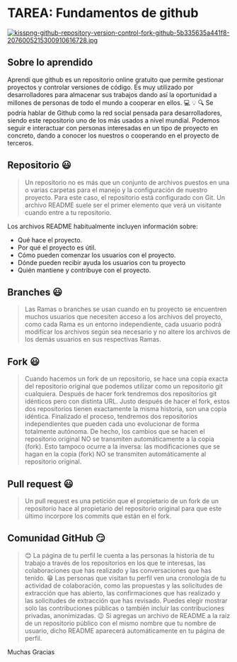 # TAREA: Fundamentos de github

[![kisspng-github-repository-version-control-fork-github-5b335635a441f8-2076005215300910616728.jpg](https://i.postimg.cc/bNJTnTPx/kisspng-github-repository-version-control-fork-github-5b335635a441f8-2076005215300910616728.jpg)](https://postimg.cc/F1M3507z)

##  Sobre lo aprendido

Aprendí que github es un repositorio online gratuito que permite gestionar proyectos y controlar versiones de código. Es muy utilizado por desarrolladores para almacenar sus trabajos dando así la oportunidad a millones de personas de todo el mundo a cooperar en ellos.  :computer: :bulb: :mag:
Se podría hablar de Github como la red social pensada para desarrolladores, siendo este repositorio uno de los más usados a nivel mundial.
Podemos seguir e interactuar con personas interesadas en un tipo de proyecto en concreto, dando a conocer los nuestros o cooperando en el proyecto de terceros.
## Repositorio :smiley:
> Un repositorio no es más que un conjunto de archivos puestos en una o varias carpetas para el manejo y la configuración de nuestro proyecto. Para este caso, el repositorio está configurado con Git.
Un archivo README suele ser el primer elemento que verá un visitante cuando entre a tu repositorio. 

Los archivos README habitualmente incluyen información sobre:
- Qué hace el proyecto.
- Por qué el proyecto es útil.
- Cómo pueden comenzar los usuarios con el proyecto.
- Dónde pueden recibir ayuda los usuarios con tu proyecto
- Quién mantiene y contribuye con el proyecto.

## Branches  :smiley:
> Las Ramas o branches se usan cuando en tu proyecto se encuentren muchos usuarios que necesiten acceso a los archivos del proyecto, como cada Rama es un entorno independiente, cada usuario podrá modificar los archivos según sea necesario y no altere los archivos de los demás usuarios en sus respectivas Ramas.

## Fork  :smiley:
> Cuando hacemos un fork de un repositorio, se hace una copia exacta del repositorio original que podemos utilizar como un repositorio git cualquiera. Después de hacer fork tendremos dos repositorios git idénticos pero con distinta URL. Justo después de hacer el fork, estos dos repositorios tienen exactamente la misma historia, son una copia idéntica. Finalizado el proceso, tendremos dos repositorios independientes que pueden cada uno evolucionar de forma totalmente autónoma. De hecho, los cambios que se hacen el repositorio original NO se transmiten automáticamente a la copia (fork). Esto tampoco ocurre a la inversa: las modificaciones que se hagan en la copia (fork) NO se transmiten automáticamente al repositorio original.

## Pull request  :smiley:
> Un pull request es una petición que el propietario de un fork de un repositorio hace al propietario del repositorio original para que este último incorpore los commits que están en el fork.

## Comunidad GitHub :smirk:
> :blush: La página de tu perfil le cuenta a las personas la historia de tu trabajo a través de los repositorios en los que te interesas, las colaboraciones que has realizado y las conversaciones que has tenido.
>  :grin: Las personas que visitan tu perfil ven una cronología de tu actividad de colaboración, como las propuestas y las solicitudes de extracción que has abierto, las confirmaciones que has realizado y las solicitudes de extracción que has revisado. Puedes elegir mostrar solo las contribuciones públicas o también incluir las contribuciones privadas, anonimizadas.
> :wink: Si agregas un archivo de README a la raíz de un repositorio público con el mismo nombre que tu nombre de usuario, dicho README aparecerá automáticamente en tu página de perfil.


Muchas Gracias 
